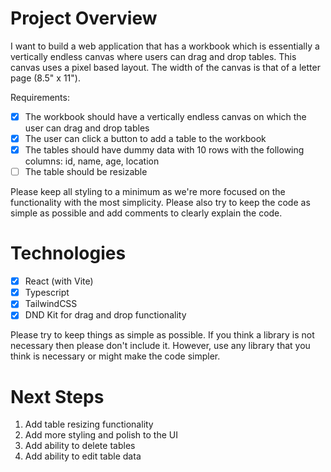 # Project Overview

I want to build a web application that has a workbook which is essentially a vertically endless canvas where users can drag and drop tables. This canvas uses a pixel based layout.
The width of the canvas is that of a letter page (8.5" x 11").

Requirements:

- [x] The workbook should have a vertically endless canvas on which the user can drag and drop tables
- [x] The user can click a button to add a table to the workbook
- [x] The tables should have dummy data with 10 rows with the following columns: id, name, age, location
- [ ] The table should be resizable

Please keep all styling to a minimum as we're more focused on the functionality with the most simplicity.
Please also try to keep the code as simple as possible and add comments to clearly explain the code.

# Technologies

- [x] React (with Vite)
- [x] Typescript
- [x] TailwindCSS
- [x] DND Kit for drag and drop functionality

Please try to keep things as simple as possible. If you think a library is not necessary then please don't include it.
However, use any library that you think is necessary or might make the code simpler.

# Next Steps

1. Add table resizing functionality
2. Add more styling and polish to the UI
3. Add ability to delete tables
4. Add ability to edit table data
